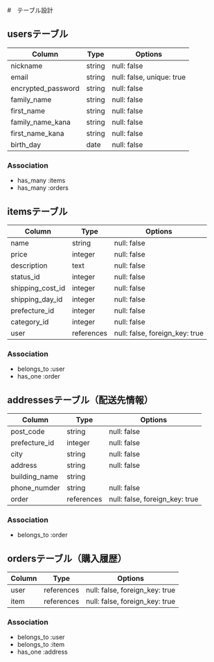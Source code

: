 #　テーブル設計

## usersテーブル

| Column             | Type         | Options                        |
| ------------------ | ----------   | ------------------------------ |
| nickname           | string       | null: false                    |
| email              | string       | null: false, unique: true      |
| encrypted_password | string       | null: false                    |
| family_name        | string       | null: false                    |
| first_name         | string       | null: false                    |
| family_name_kana   | string       | null: false                    |
| first_name_kana    | string       | null: false                    |
| birth_day          | date         | null: false                    |


### Association

- has_many :items 
- has_many :orders 


## itemsテーブル

| Column             | Type         | Options                        |
| ------------------ | ----------   | ------------------------------ |
| name               | string       | null: false                    |
| price              | integer      | null: false                    |
| description        | text         | null: false                    |
| status_id          | integer      | null: false                    |
| shipping_cost_id   | integer      | null: false                    |
| shipping_day_id    | integer      | null: false                    |
| prefecture_id      | integer      | null: false                    |
| category_id        | integer      | null: false                    |
| user               | references   | null: false, foreign_key: true |


### Association

- belongs_to :user 
- has_one :order


## addressesテーブル（配送先情報）

| Column             | Type         | Options                        |
| ------------------ | ----------   | ------------------------------ |
| post_code          | string       | null: false                    |
| prefecture_id      | integer      | null: false                    |
| city               | string       | null: false                    |
| address            | string       | null: false                    |
| building_name      | string       |                                |
| phone_numder       | string       | null: false                    |
| order              | references   | null: false, foreign_key: true |


### Association

- belongs_to :order


## ordersテーブル（購入履歴）

| Column             | Type         | Options                        |
| ------------------ | ----------   | ------------------------------ |
| user               | references   | null: false, foreign_key: true |
| item               | references   | null: false, foreign_key: true |


### Association

- belongs_to :user
- belongs_to :item
- has_one :address









